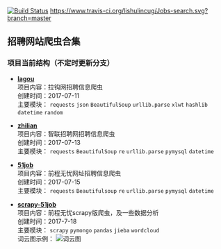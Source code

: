 [![Build Status](https://www.travis-ci.org/lishulincug/Jobs-search.svg?branch=master)](https://www.travis-ci.org/lishulincug/Jobs-search)
https://www.travis-ci.org/lishulincug/Jobs-search.svg?branch=master
## 招聘网站爬虫合集
### 项目当前结构（不定时更新分支）
- [**lagou**](https://github.com/Hopetree/Jobs-search/tree/master/lagou)
</br>项目内容：拉钩网招聘信息爬虫
</br>创建时间：2017-07-11
</br>主要模块：
`requests` 
`json`
`BeautifulSoup`
`urllib.parse`
`xlwt`
`hashlib`
`datetime`
`random`
- [**zhilian**](https://github.com/Hopetree/Jobs-search/tree/master/zhilian)
</br>项目内容：智联招聘网招聘信息爬虫
</br>创建时间：2017-07-13
</br>主要模块：
`requests`
`BeautifulSoup`
`re`
`urllib.parse`
`pymysql`
`datetime`
- [**51job**](https://github.com/Hopetree/Jobs-search/tree/master/51job)
</br>项目内容：前程无忧网址招聘信息爬虫
</br>创建时间：2017-07-15
</br>主要模块：
`requests`
`Beautifulsoup`
`re`
`urllib.parse`
`pymysql`
`datetime`

- [**scrapy-51job**](https://github.com/Hopetree/Jobs-search/tree/master/scrapy-51job)
</br>项目内容：前程无忧scrapy版爬虫，及一些数据分析
</br>创建时间：2017-7-18
</br>主要模块：
`scrapy`
`pymongo`
`pandas`
`jieba`
`wordcloud`
</br>词云图示例：
![词云图](https://github.com/Hopetree/Jobs-search/blob/master/scrapy-51job/wordcloud_aixin.png)
